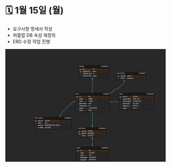 # 🗓️ 1월 15일 (월)

* 요구사항 명세서 작성
* 퍼즐팝 DB 속성 재정의
* ERD 수정 작업 진행

<img src="./img/A304_ERD_V1.2.png" />

